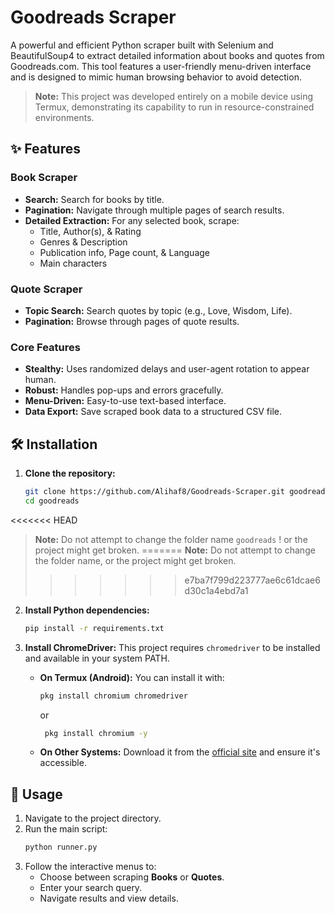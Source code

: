 
# Goodreads Scraper

A powerful and efficient Python scraper built with Selenium and BeautifulSoup4 to extract detailed information about books and quotes from Goodreads.com. This tool features a user-friendly menu-driven interface and is designed to mimic human browsing behavior to avoid detection.

> **Note:** This project was developed entirely on a mobile device using Termux, demonstrating its capability to run in resource-constrained environments.

## ✨ Features

### Book Scraper
*   **Search:** Search for books by title.
*   **Pagination:** Navigate through multiple pages of search results.
*   **Detailed Extraction:** For any selected book, scrape:
    *   Title, Author(s), & Rating
    *   Genres & Description
    *   Publication info, Page count, & Language
    *   Main characters

### Quote Scraper
*   **Topic Search:** Search quotes by topic (e.g., Love, Wisdom, Life).
*   **Pagination:** Browse through pages of quote results.

### Core Features
*   **Stealthy:** Uses randomized delays and user-agent rotation to appear human.
*   **Robust:** Handles pop-ups and errors gracefully.
*   **Menu-Driven:** Easy-to-use text-based interface.
*   **Data Export:** Save scraped book data to a structured CSV file.

## 🛠️ Installation

1.  **Clone the repository:**
    ```bash
    git clone https://github.com/Alihaf8/Goodreads-Scraper.git goodreads
    cd goodreads
    ```
<<<<<<< HEAD
> **Note:** Do not attempt to change the folder name ``` goodreads ``` ! or the project might get broken.
=======
> **Note:** Do not attempt to change the folder name, or the project might get broken.
>>>>>>> e7ba7f799d223777ae6c61dcae6d30c1a4ebd7a1
2.  **Install Python dependencies:**
    ```bash
    pip install -r requirements.txt
    ```

3.  **Install ChromeDriver:**
    This project requires `chromedriver` to be installed and available in your system PATH.
    *   **On Termux (Android):** You can install it with:
        ```bash
        pkg install chromium chromedriver
        ```
        or
        ```bash
         pkg install chromium -y
        ```
    *   **On Other Systems:** Download it from the [official site](https://sites.google.com/chromium.org/driver/) and ensure it's accessible.

## 🚀 Usage

1.  Navigate to the project directory.
2.  Run the main script:
    ```bash
    python runner.py
    ```
3.  Follow the interactive menus to:
    *   Choose between scraping **Books** or **Quotes**.
    *   Enter your search query.
    *   Navigate results and view details.
